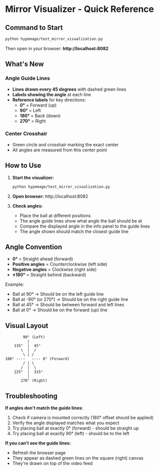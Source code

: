# Mirror Visualizer - Quick Reference

## Command to Start

```bash
python hypemage/test_mirror_visualization.py
```

Then open in your browser: **http://localhost:8082**

## What's New

### Angle Guide Lines
- **Lines drawn every 45 degrees** with dashed green lines
- **Labels showing the angle** at each line
- **Reference labels** for key directions:
  - **0°** = Forward (up)
  - **90°** = Left
  - **180°** = Back (down)
  - **270°** = Right

### Center Crosshair
- Green circle and crosshair marking the exact center
- All angles are measured from this center point

## How to Use

1. **Start the visualizer:**
   ```bash
   python hypemage/test_mirror_visualization.py
   ```

2. **Open browser:** http://localhost:8082

3. **Check angles:**
   - Place the ball at different positions
   - The angle guide lines show what angle the ball should be at
   - Compare the displayed angle in the info panel to the guide lines
   - The angle shown should match the closest guide line

## Angle Convention

- **0°** = Straight ahead (forward)
- **Positive angles** = Counterclockwise (left side)
- **Negative angles** = Clockwise (right side)
- **±180°** = Straight behind (backward)

Example:
- Ball at 90° → Should be on the left guide line
- Ball at -90° (or 270°) → Should be on the right guide line
- Ball at 45° → Should be between forward and left lines
- Ball at 0° → Should be on the forward (up) line

## Visual Layout

```
        90° (Left)
          |
    135°  |  45°
       \  |  /
        \ | /
180° ----   ---- 0° (Forward)
        / | \
       /  |  \
    225°  |  315°
          |
       270° (Right)
```

## Troubleshooting

**If angles don't match the guide lines:**
1. Check if camera is mounted correctly (180° offset should be applied)
2. Verify the angle displayed matches what you expect
3. Try placing ball at exactly 0° (forward) - should be straight up
4. Try placing ball at exactly 90° (left) - should be to the left

**If you can't see the guide lines:**
- Refresh the browser page
- They appear as dashed green lines on the square (right) canvas
- They're drawn on top of the video feed
